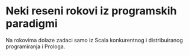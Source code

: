 # Neki reseni rokovi iz programskih paradigmi

Na rokovima dolaze zadaci samo iz Scala konkurentnog i distribuiranog programiranja i Prologa.
